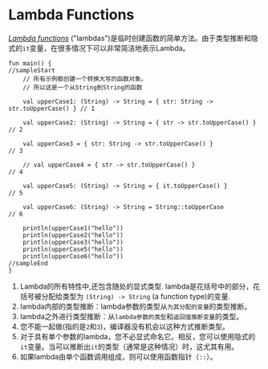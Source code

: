 # Lambda Functions

[*Lambda functions*](https://kotlinlang.org/docs/reference/lambdas.html) ("lambdas")是临时创建函数的简单方法。由于类型推断和隐式的`it`变量，在很多情况下可以非常简洁地表示Lambda。

```run-kotlin
fun main() {
//sampleStart
    // 所有示例都创建一个转换大写的函数对象。
    // 所以这是一个从String到String的函数

    val upperCase1: (String) -> String = { str: String -> str.toUpperCase() } // 1

    val upperCase2: (String) -> String = { str -> str.toUpperCase() }         // 2

    val upperCase3 = { str: String -> str.toUpperCase() }                     // 3

    // val upperCase4 = { str -> str.toUpperCase() }                          // 4

    val upperCase5: (String) -> String = { it.toUpperCase() }                 // 5

    val upperCase6: (String) -> String = String::toUpperCase                  // 6

    println(upperCase1("hello"))
    println(upperCase2("hello"))
    println(upperCase3("hello"))
    println(upperCase5("hello"))
    println(upperCase6("hello"))
//sampleEnd
}
```

1. Lambda的所有特性中,还包含随处的显式类型. lambda是花括号中的部分，花括号被分配给类型为 `(String) -> String` (a function type)的变量.
2. lambda内部的类型推断：lambda参数的类型从`为其分配的变量`的类型推断。
3. lambda之外进行类型推断：从`lambda参数的类型`和`返回值推断变量`的类型。
4. 您不能一起做(指的是`2`和`3`)，编译器没有机会以这种方式推断类型。
5. 对于具有单个参数的lambda，您不必显式命名它。相反，您可以使用隐式的`it`变量。当可以推断出`it`的类型（通常是这种情况）时，这尤其有用。
6. 如果lambda由单个函数调用组成，则可以使用函数指针（`::`）。
